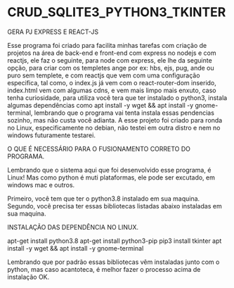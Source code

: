 # CRUD_SQLITE3_PYTHON3_TKINTER
GERA PJ EXPRESS E REACT-JS

Esse programa foi criado para facilita minhas tarefas com criação de projetos na área de back-end e front-end com express no nodejs e com reactjs, ele faz o seguinte, para node com express, ele lhe da seguinte opção, para criar com os templetes ange por ex: hbs, ejs, pug, ande ou puro sem templete, e com reactjs que vem com uma configuração especifica, tal como, o index.js já vem com o react-router-dom inserido, index.html vem com algumas cdns, e vem mais limpo mais enxuto, caso tenha curiosidade, para utiliza você tera que ter instalado o python3, instala algumas dependências como apt install -y wget && apt install -y gnome-terminal, lembrando que o programa vai tenta instala essas pendencias sozinho, mas não custa você adianta. A esse projeto foi criado para ronda no Linux, especificamente no debian, não testei em outra distro e nem no windows futuramente testarei.

O QUE É NECESSÁRIO PARA O FUSIONAMENTO CORRETO DO PROGRAMA.


Lembrando que o sistema aqui que foi desenvolvido esse programa, é Linux!
Mas como python é muti plataformas, ele pode ser excutado, em windows mac e outros.


Primeiro, você tem que ter o python3.8 instalado em sua maquina.
Segundo, você precisa ter essas bibliotecas listadas abaixo instaladas em sua maquina.


INSTALAÇÃO DAS DEPENDÊNCIA NO LINUX.


apt-get install python3.8
apt-get install python3-pip
pip3 install tkinter
apt install -y wget && apt install -y gnome-terminal


Lembrando que por padrão essas bibliotecas vêm instaladas junto com o python, mas caso acantoteca, é melhor fazer o processo acima de instalação OK.

